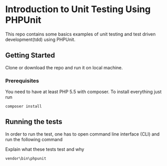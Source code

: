 

# Introduction to Unit Testing Using PHPUnit

This repo contains some basics examples of unit testing and test driven development(tdd) using PHPUnit.

## Getting Started

Clone or download the repo and run it on local machine.
### Prerequisites

You need to have at least PHP 5.5 with composer. To install everything just run

```
composer install
```


## Running the tests

In order to run the test, one has to open command line interface (CLI) and run the following command 

Explain what these tests test and why

```
vendor\bin\phpunit
```

#
